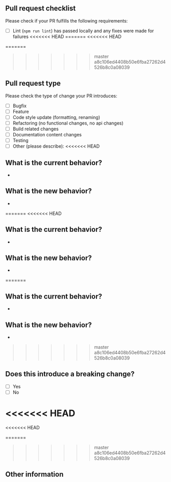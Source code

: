 ## Pull request checklist
Please check if your PR fulfills the following requirements:
- [ ] Lint (`npm run lint`) has passed locally and any fixes were made for failures
<<<<<<< HEAD
=======
<<<<<<< HEAD

=======
>>>>>>> master
>>>>>>> a8c106ed4408b50e6fba27262d4526b8c0a08039
## Pull request type
<!-- Please do not submit updates to dependencies unless it fixes an issue. --> 
<!-- Please try to limit your pull request to one type, submit multiple pull requests if needed. --> 
Please check the type of change your PR introduces:
- [ ] Bugfix
- [ ] Feature
- [ ] Code style update (formatting, renaming)
- [ ] Refactoring (no functional changes, no api changes)
- [ ] Build related changes
- [ ] Documentation content changes
- [ ] Testing
- [ ] Other (please describe): 
<<<<<<< HEAD
## What is the current behavior?
<!-- Please describe the current behavior that you are modifying, or link to a relevant issue. -->
- 
## What is the new behavior?
<!-- Please describe the behavior or changes that are being added by this PR. -->
-
=======
<<<<<<< HEAD

## What is the current behavior?
<!-- Please describe the current behavior that you are modifying, or link to a relevant issue. -->
- 

## What is the new behavior?
<!-- Please describe the behavior or changes that are being added by this PR. -->
-

=======
## What is the current behavior?
<!-- Please describe the current behavior that you are modifying, or link to a relevant issue. -->
- 
## What is the new behavior?
<!-- Please describe the behavior or changes that are being added by this PR. -->
-
>>>>>>> master
>>>>>>> a8c106ed4408b50e6fba27262d4526b8c0a08039
## Does this introduce a breaking change?
- [ ] Yes
- [ ] No
<!-- If this introduces a breaking change, please describe the impact and migration path for existing applications below. -->
<<<<<<< HEAD
=======
<<<<<<< HEAD

=======
>>>>>>> master
>>>>>>> a8c106ed4408b50e6fba27262d4526b8c0a08039
## Other information
<!-- Any other information that is important to this PR such as screenshots of how the component looks before and after the change. -->
